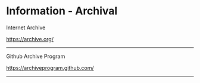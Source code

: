 # Information - Archival

Internet Archive

https://archive.org/

---

Github Archive Program

https://archiveprogram.github.com/

---



